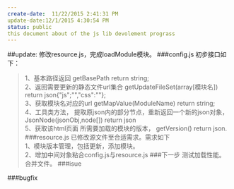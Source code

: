 ```yaml
---
create-date:  11/22/2015 2:41:31 PM 
update-date:12/1/2015 4:30:54 PM 
status: public
this document about of the js lib devolement prograss
---
```


##update:
修改resource.js，完成loadModule模块。
###config.js
初步接口如下：  
>1、基本路径返回 getBasePath return string;  
>2、返回需要更新的静态文件url集合 getUpdateFileSet(array[模块名]) return json{"js";"","css":""};  
>3、获取模块名对应的url getMapValue(ModuleName) return string;  
>4、工具类方法， 提取原json内的部分节点，重新返回一个新的json对象，JsonNode(jsonObj,node[]) return json  
>5、获取该html页面 所需要加载的模块的版本， getVersion() return json.
###resource.js
>已修改源文件至合适需求。需求如下  
>1、模块版本管理，包括更新，添加模块。  
>2、增加中间对象粘合config.js与resource.js
###下一步
测试加载性能。
合并文件。
###isue

###bugfix